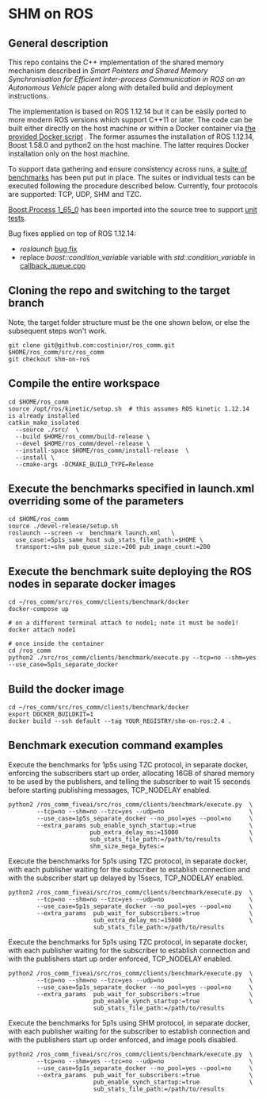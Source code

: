 # SHM on ROS
## General description
This repo contains the C++ implementation of the shared memory mechanism described in _Smart Pointers and Shared Memory Synchronisation for Efficient Inter-process Communication in ROS on an Autonomous Vehicle_ paper along with detailed build and deployment instructions.

The implementation is based on ROS 1.12.14 but it can be easily ported to more modern ROS versions which support C++11 or later. The code can be built either directly on the host machine _or_ within a Docker container via  [the provided Docker script](https://github.com/costinior/ros_comm/blob/shm-on-ros/clients/benchmark/docker/Dockerfile) . The former assumes the installation of ROS 1.12.14, Boost 1.58.0 and python2 on the host machine. The latter requires Docker installation only on the host machine.

To support data gathering and ensure consistency across runs, a [suite of benchmarks](https://github.com/costinior/ros_comm/tree/shm-on-ros/clients/benchmark) has been put put in place. The suites or individual tests can be executed following the procedure described below. Currently, four protocols are supported: TCP, UDP, SHM and TZC.

[Boost.Process 1_65_0](https://www.boost.org/doc/libs/1_65_0/doc/html/process.html) has been imported into the source tree to support [unit tests](https://github.com/costinior/ros_comm/blob/shm-on-ros/test/test_roscpp/test/test_shm).

Bug fixes applied on top of ROS 1.12.14:
 - _roslaunch_ [bug fix](https://github.com/ros/ros_comm/pull/1115)
 - replace _boost::condition_variable_ variable with _std::condition_variable_ in [callback_queue.cpp](https://github.com/costinior/ros_comm/blob/shm-on-ros/clients/roscpp/src/libros/callback_queue.cpp)
## Cloning the repo and switching to the target branch
Note, the target folder structure must be the one shown below, or else the subsequent steps won't work.
```
git clone git@github.com:costinior/ros_comm.git $HOME/ros_comm/src/ros_comm
git checkout shm-on-ros
```
## Compile the entire workspace
```
cd $HOME/ros_comm
source /opt/ros/kinetic/setup.sh  # this assumes ROS kinetic 1.12.14 is already installed
catkin_make_isolated
  --source ./src/  \
  --build $HOME/ros_comm/build-release \
  --devel $HOME/ros_comm/devel-release \
  --install-space $HOME/ros_comm/install-release  \
  --install \
  --cmake-args -DCMAKE_BUILD_TYPE=Release
```
## Execute the benchmarks specified in launch.xml overriding some of the parameters
```
cd $HOME/ros_comm
source ./devel-release/setup.sh
roslaunch --screen -v  benchmark launch.xml   \
  use_case:=5p1s_same_host sub_stats_file_path:=$HOME \
  transport:=shm pub_queue_size:=200 pub_image_count:=200
```
## Execute the benchmark suite deploying the ROS nodes in separate docker images
```
cd ~/ros_comm/src/ros_comm/clients/benchmark/docker
docker-compose up

# on a different terminal attach to node1; note it must be node1!
docker attach node1

# once inside the container
cd /ros_comm
python2 ./src/ros_comm/clients/benchmark/execute.py --tcp=no --shm=yes --use_case=5p1s_separate_docker
```
## Build the docker image
```
cd ~/ros_comm/src/ros_comm/clients/benchmark/docker
export DOCKER_BUILDKIT=1
docker build --ssh default --tag YOUR_REGISTRY/shm-on-ros:2.4 .
```

## Benchmark execution command examples
Execute the benchmarks for 1p5s using TZC protocol, in separate docker, enforcing the subscribers start up order, allocating 16GB of shared memory to be used by the publishers, and telling the subscriber to wait 15 seconds before starting publishing messages, TCP_NODELAY enabled.
```
python2 /ros_comm_fiveai/src/ros_comm/clients/benchmark/execute.py  \
        --tcp=no --shm=no --tzc=yes --udp=no                        \
        --use_case=1p5s_separate_docker --no_pool=yes --pool=no     \
        --extra_params sub_enable_synch_startup:=true               \
                       pub_extra_delay_ms:=15000                    \
                       sub_stats_file_path:=/path/to/results        \
                       shm_size_mega_bytes:=
```


Execute the benchmarks for 5p1s using TZC protocol, in separate docker, with each publisher waiting for the subscriber to establish connection and with the subscriber start up delayed by 15secs, TCP_NODELAY enabled.
```
python2 /ros_comm_fiveai/src/ros_comm/clients/benchmark/execute.py  \
        --tcp=no --shm=no --tzc=yes --udp=no                        \
        --use_case=5p1s_separate_docker --no_pool=yes --pool=no     \
        --extra_params  pub_wait_for_subscribers:=true              \
                        sub_extra_delay_ms:=15000                   \
                        sub_stats_file_path:=/path/to/results
```

Execute the benchmarks for 5p1s using TZC protocol, in separate docker, with each publisher waiting for the subscriber to establish connection and with the publishers start up order enforced, TCP_NODELAY enabled.
```
python2 /ros_comm_fiveai/src/ros_comm/clients/benchmark/execute.py  \
        --tcp=no --shm=no --tzc=yes --udp=no                        \
        --use_case=5p1s_separate_docker --no_pool=yes --pool=no     \
        --extra_params  pub_wait_for_subscribers:=true              \
                        pub_enable_synch_startup:=true              \
                        sub_stats_file_path:=/path/to/results
```


Execute the benchmarks for 5p1s using SHM protocol, in separate docker, with each publisher waiting for the subscriber to establish connection and with the publishers start up order enforced, and image pools disabled.
```
python2 /ros_comm_fiveai/src/ros_comm/clients/benchmark/execute.py  \
        --tcp=no --shm=yes --tzc=no --udp=no                        \
        --use_case=5p1s_separate_docker --no_pool=yes --pool=no     \
        --extra_params  pub_wait_for_subscribers:=true              \
                        pub_enable_synch_startup:=true              \
                        sub_stats_file_path:=/path/to/results
```
